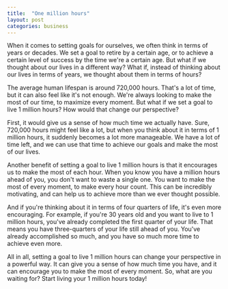 ```yaml
---
title:  "One million hours"
layout: post
categories: business
---
```


When it comes to setting goals for ourselves, we often think in terms of years or decades. We set a goal to retire by a certain age, or to achieve a certain level of success by the time we're a certain age. But what if we thought about our lives in a different way? What if, instead of thinking about our lives in terms of years, we thought about them in terms of hours?

The average human lifespan is around 720,000 hours. That's a lot of time, but it can also feel like it's not enough. We're always looking to make the most of our time, to maximize every moment. But what if we set a goal to live 1 million hours? How would that change our perspective?

First, it would give us a sense of how much time we actually have. Sure, 720,000 hours might feel like a lot, but when you think about it in terms of 1 million hours, it suddenly becomes a lot more manageable. We have a lot of time left, and we can use that time to achieve our goals and make the most of our lives.

Another benefit of setting a goal to live 1 million hours is that it encourages us to make the most of each hour. When you know you have a million hours ahead of you, you don't want to waste a single one. You want to make the most of every moment, to make every hour count. This can be incredibly motivating, and can help us to achieve more than we ever thought possible.

And if you're thinking about it in terms of four quarters of life, it's even more encouraging. For example, if you're 30 years old and you want to live to 1 million hours, you've already completed the first quarter of your life. That means you have three-quarters of your life still ahead of you. You've already accomplished so much, and you have so much more time to achieve even more.

All in all, setting a goal to live 1 million hours can change your perspective in a powerful way. It can give you a sense of how much time you have, and it can encourage you to make the most of every moment. So, what are you waiting for? Start living your 1 million hours today!
